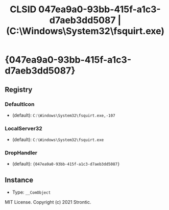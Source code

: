 ﻿---
title: "CLSID 047ea9a0-93bb-415f-a1c3-d7aeb3dd5087 | (C:\\Windows\\System32\\fsquirt.exe)"
excerpt: What is COM-Object CLSID 047ea9a0-93bb-415f-a1c3-d7aeb3dd5087?
---

# {047ea9a0-93bb-415f-a1c3-d7aeb3dd5087}


## Registry


### DefaultIcon

* (default): `C:\Windows\System32\fsquirt.exe,-107`

### LocalServer32

* (default): `C:\Windows\System32\fsquirt.exe`

### DropHandler

* (default): `{047ea9a0-93bb-415f-a1c3-d7aeb3dd5087}`

## Instance

* Type: `__ComObject`

MIT License. Copyright (c) 2021 Strontic.


